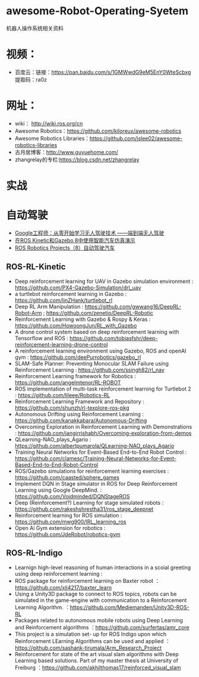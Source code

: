 # awesome-Robot-Operating-Syetem
机器人操作系统相关资料
# 视频：

* 百度云：链接：https://pan.baidu.com/s/1GMWwdG9eM5EnY0WteScbxg 提取码：ra0z 

# 网址：

* wiki： http://wiki.ros.org/cn
* Awesome Robotics：https://github.com/kiloreux/awesome-robotics
* Awesome Robotics Libraries：https://github.com/jslee02/awesome-robotics-libraries
* 古月居博客：http://www.guyuehome.com/
* zhangrelay的专栏:https://blog.csdn.net/zhangrelay

# 实战 
# 自动驾驶

* [Google工程师：从零开始学习无人驾驶技术 ——端到端无人驾驶](https://www.leiphone.com/news/201706/RuoKaDSTmd1dClUV.html)
* [在ROS Kinetic和Gazebo 8中使用智能汽车仿真演示](https://blog.csdn.net/ZhangRelay/article/details/74534069)
* [ROS Robotics Projects（8）自动驾驶汽车](https://blog.csdn.net/ZhangRelay/article/details/77324002)

## ROS-RL-Kinetic

* Deep reinforcement learning for UAV in Gazebo simulation environment : https://github.com/PX4-Gazebo-Simulation/drl_uav
* a turtlebot reinforcement learning in Gazebo : https://github.com/linZHank/turtlebot_rl
* Deep RL Arm Manipulation : https://github.com/gwwang16/DeepRL-Robot-Arm ; https://github.com/zenetio/DeepRL-Robotic
* Reinforcement Learning with Gazebo & Rospy & Keras : https://github.com/HowoongJun/RL_with_Gazebo
* A drone control system based on deep reinforcement learning with Tensorflow and ROS : https://github.com/tobiasfshr/deep-reinforcement-learning-drone-control
* A reinforcement learning environment using Gazebo, ROS and openAI gym : https://github.com/deePurrobotics/gazebo_rl
* SLAM-Safe Planner: Preventing Monocular SLAM Failure using Reinforcement Learning : https://github.com/ssingh82/rl_nav
* Reinforcement Learning framework for Robotics : https://github.com/angelmtenor/RL-ROBOT
* ROS implementation of multi-task reinforcement learning for Turtlebot 2 : https://github.com/lileee/Robotics-RL
* Reinforcement Learning Framework and Repository : https://github.com/shunzh/rl-texplore-ros-pkg
* Autonomous Drifting using Reinforcement Learning : https://github.com/kanakkabara/Autonomous-Drifting
* Overcoming Exploration in Reinforcement Learning with Demonstrations : https://github.com/jangirrishabh/Overcoming-exploration-from-demos
* QLearning-NAO_plays_Agario : https://github.com/albertpumarola/QLearning-NAO_plays_Agario
* Training Neural Networks for Event-Based End-to-End Robot Control : https://github.com/clamesc/Training-Neural-Networks-for-Event-Based-End-to-End-Robot-Control
* ROS/Gazebo simulations for reinforcement learning exercises : https://github.com/caasted/sphere_games
* Implement DQN in Stage simulator in ROS for Deep Reinforcement Learning using Google DeepMind. : https://github.com/Voidminded/DQNStageROS 
* Deep (Reinforcement?) Learning for stage simulated robots : https://github.com/rakeshshrestha31/ros_stage_deepnet
* Reinforcement learning for ROS simulation : https://github.com/mwg900/IRL_learning_ros
* Open Ai Gym extension for robotics : https://github.com/JdeRobot/robotics-gym

## ROS-RL-Indigo

* Learnign high-level reasoning of human interactions in a scoial greeting using deep reinforcement learning : 
* ROS package for reinforcement learning on Baxter robot ：https://github.com/xli4217/baxter_learn
* Using a Unity3D package to connect to ROS topics, robots can be simulated in the game-engine with communication to a Reinforcement Learning Algorithm. ：https://github.com/Mediemanden/Unity3D-ROS-RL
* Packages related to autonomous mobile robots using Deep Learning and Reinforcement algorithms ：https://github.com/surfertas/amr_core
* This project is a simulation set- up for ROS Indigo upon which Reinforcement LEarning Algorithms can be used and applied ：https://github.com/sashank-tirumala/Arm_Research_Project
* Reinforcement for state of the art visual slam algorithms with Deep Learning based solutions. Part of my master thesis at University of Freiburg ：https://github.com/akhilthomas17/reinforced_visual_slam







